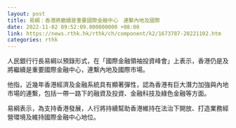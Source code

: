 ```yaml
---
layout: post
title: 易綱：香港將繼續是重要國際金融中心　連繫內地及國際
date: 2022-11-02 09:52:09.000000000 +08:00
link: https://news.rthk.hk/rthk/ch/component/k2/1673787-20221102.htm
categories: rthk
---
```


人民銀行行長易綱以預錄形式，在「國際金融領袖投資峰會」上表示，香港仍是及將繼續是重要國際金融中心，連繫內地及國際市場。

他指，近幾年香港經濟及金融系統具有顯著彈性，認為香港有巨大潛力加強與內地市場的連繫，包括一帶一路下的融資及投資、金融科技及綠色金融等方面。

易綱表示，為支持香港發展，人行將持續幫助香港維持在法治下開放、打造業務經營環境及維持國際金融中心地位。
